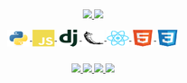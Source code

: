 ##
<div align="center">
  <a href="https://github.com/JAndersonArruda">
  <img height="150px" src="https://github-readme-stats.vercel.app/api?username=JAndersonArruda&show_icons=true&theme=nightowl&include_all_commits=true&count_private_and_public=true"> 
  <img height="150px" src="https://github-readme-stats.vercel.app/api/top-langs/?username=JAndersonArruda&layout=compact&langs_count=6&theme=nightowl"> 
</div> 

<div align='center' style="display: inline_block"><br>
  <img align="center" alt="Ander_Python" height="30" width="40" src="https://raw.githubusercontent.com/devicons/devicon/master/icons/python/python-original.svg">
  <img align="center" alt="Ander_JS" height="30" width="40" src="https://raw.githubusercontent.com/devicons/devicon/master/icons/javascript/javascript-plain.svg">
  <img align="center" alt="Ander_Django" height="30" width="40" src="https://raw.githubusercontent.com/devicons/devicon/master/icons/django/django-plain.svg">
  <img align="center" alt="Ander_CSS" height="30" width="40" src="https://raw.githubusercontent.com/devicons/devicon/master/icons/flask/flask-original.svg">
  <img align="center" alt="Ander_React" height="30" width="40" src="https://raw.githubusercontent.com/devicons/devicon/master/icons/react/react-original.svg"> 
  <img align="center" alt="Ander_HTML" height="30" width="40" src="https://raw.githubusercontent.com/devicons/devicon/master/icons/html5/html5-original.svg"> 
  <img align="center" alt="Ander_CSS" height="30" width="40" src="https://raw.githubusercontent.com/devicons/devicon/master/icons/css3/css3-original.svg">
</div>
  
## 
<div align='center'>
  <a href="https://www.instagram.com/jose.anderson_arruda/" target="_blank">
    <img src="https://img.shields.io/badge/-Instagram-%23E4405F?style=for-the-badge&logo=instagram&logoColor=white">
  </a>
  <a href = "ferrazarrudaanderson@gmail.com" target="_blank">
    <img src="https://img.shields.io/badge/-Gmail-%23333?style=for-the-badge&logo=gmail&logoColor=white">
  </a> 
  <a href="https://www.linkedin.com/in/anderson-arruda-276677244" target=”_blank”>
    <img src="https://img.shields.io/badge/-LinkedIn-%230077B5?style=for-the-badge&logo=linkedin&logoColor=white">
  </a>
  <a href="https://youtube.com/channel/UCtnXnDOE-HnuF7d3uo1nh2w" target=”_blank”>
    <img src="https://img.shields.io/badge/YouTube-FF0000?style=for-the-badge&logo=youtube&logoColor=white">
  </a>
</div>
<br>
